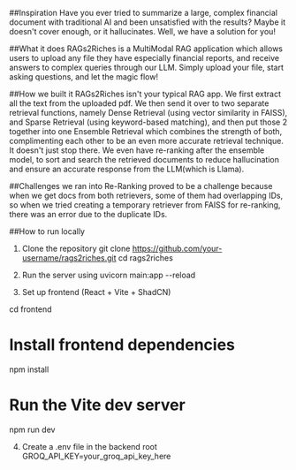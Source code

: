##Inspiration
Have you ever tried to summarize a large, complex financial document with traditional AI and been unsatisfied with the results? Maybe it doesn't cover enough, or it hallucinates. Well, we have a solution for you!

##What it does
RAGs2Riches is a MultiModal RAG application which allows users to upload any file they have especially financial reports, and receive answers to complex queries through our LLM. Simply upload your file, start asking questions, and let the magic flow!

##How we built it
RAGs2Riches isn't your typical RAG app. We first extract all the text from the uploaded pdf. We then send it over to two separate retrieval functions, namely Dense Retrieval (using vector similarity in FAISS), and Sparse Retrieval (using keyword-based matching), and then put those 2 together into one Ensemble Retrieval which combines the strength of both, complimenting each other to be an even more accurate retrieval technique. It doesn't just stop there. We even have re-ranking after the ensemble model, to sort and search the retrieved documents to reduce hallucination and ensure an accurate response from the LLM(which is Llama).

##Challenges we ran into
Re-Ranking proved to be a challenge because when we get docs from both retrievers, some of them had overlapping IDs, so when we tried creating a temporary retriever from FAISS for re-ranking, there was an error due to the duplicate IDs.

##How to run locally
1. Clone the repository
git clone https://github.com/your-username/rags2riches.git
cd rags2riches

2. Run the server using uvicorn main:app --reload

3. Set up frontend (React + Vite + ShadCN)

cd frontend

# Install frontend dependencies
npm install

# Run the Vite dev server
npm run dev

4. Create a .env file in the backend root
GROQ_API_KEY=your_groq_api_key_here



